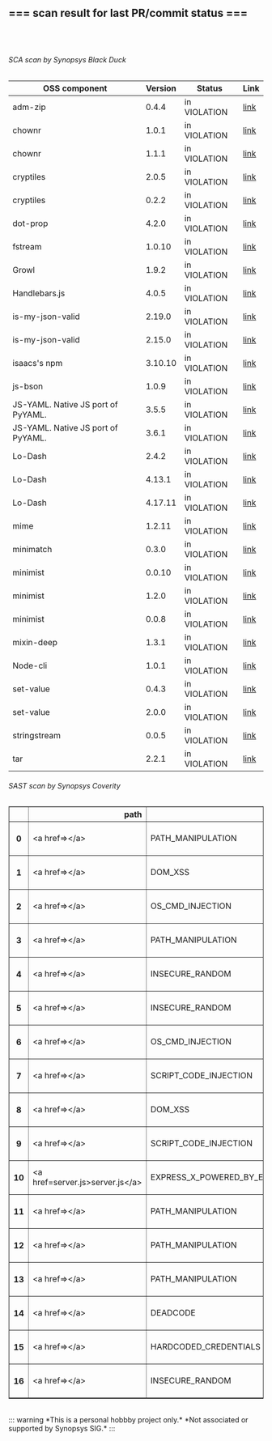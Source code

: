 ## === scan result for last PR/commit status === 
<br/><br/>
###### SCA scan by Synopsys Black Duck
|OSS component | Version | Status | Link|
| --- | --- | --- | --- |
|adm-zip|0.4.4| in VIOLATION|[link](https://poc94.blackduck.synopsys.com/api/projects/fdbe6f8a-e0e9-4b4b-96c3-1574f2484e9d/versions/e6c0bacc-2067-4379-a5f9-7ac2e8a7ad23/components/f54b4d4d-cf2b-4d26-be63-ec9d8b096e21/versions/00128416-e148-462b-9608-34a746232d02/policy-rules)|
|chownr|1.0.1| in VIOLATION|[link](https://poc94.blackduck.synopsys.com/api/projects/fdbe6f8a-e0e9-4b4b-96c3-1574f2484e9d/versions/e6c0bacc-2067-4379-a5f9-7ac2e8a7ad23/components/a0d5c298-9bcc-43fa-9042-3a6ca1b603e3/versions/3d0e5859-2ca4-4b29-9bc9-0fe6d738f7ca/policy-rules)|
|chownr|1.1.1| in VIOLATION|[link](https://poc94.blackduck.synopsys.com/api/projects/fdbe6f8a-e0e9-4b4b-96c3-1574f2484e9d/versions/e6c0bacc-2067-4379-a5f9-7ac2e8a7ad23/components/a0d5c298-9bcc-43fa-9042-3a6ca1b603e3/versions/d9004f41-a8a7-4093-9b86-9475d1d45db8/policy-rules)|
|cryptiles|2.0.5| in VIOLATION|[link](https://poc94.blackduck.synopsys.com/api/projects/fdbe6f8a-e0e9-4b4b-96c3-1574f2484e9d/versions/e6c0bacc-2067-4379-a5f9-7ac2e8a7ad23/components/bb3e6490-bb4f-4ca5-a95e-413bf194516b/versions/486d02b5-880b-425e-a384-ad38c2fd4609/policy-rules)|
|cryptiles|0.2.2| in VIOLATION|[link](https://poc94.blackduck.synopsys.com/api/projects/fdbe6f8a-e0e9-4b4b-96c3-1574f2484e9d/versions/e6c0bacc-2067-4379-a5f9-7ac2e8a7ad23/components/bb3e6490-bb4f-4ca5-a95e-413bf194516b/versions/e6eb8a9b-7645-45cd-a373-cbc3c08209a1/policy-rules)|
|dot-prop|4.2.0| in VIOLATION|[link](https://poc94.blackduck.synopsys.com/api/projects/fdbe6f8a-e0e9-4b4b-96c3-1574f2484e9d/versions/e6c0bacc-2067-4379-a5f9-7ac2e8a7ad23/components/851d014d-a2cb-43d4-959d-e892b1b2df43/versions/04c06dec-52eb-4753-83ae-8b0acfb49ce3/policy-rules)|
|fstream|1.0.10| in VIOLATION|[link](https://poc94.blackduck.synopsys.com/api/projects/fdbe6f8a-e0e9-4b4b-96c3-1574f2484e9d/versions/e6c0bacc-2067-4379-a5f9-7ac2e8a7ad23/components/80b7ad5b-937f-4645-9b94-7f6fb1b7e95a/versions/03451ef5-26ab-4392-9313-0d3bc4c7a020/policy-rules)|
|Growl|1.9.2| in VIOLATION|[link](https://poc94.blackduck.synopsys.com/api/projects/fdbe6f8a-e0e9-4b4b-96c3-1574f2484e9d/versions/e6c0bacc-2067-4379-a5f9-7ac2e8a7ad23/components/af980dc4-74e4-4f31-a4aa-cb9b1c4e2fc4/versions/11bdf468-9a17-4505-ac40-ae73150c9e0c/policy-rules)|
|Handlebars.js|4.0.5| in VIOLATION|[link](https://poc94.blackduck.synopsys.com/api/projects/fdbe6f8a-e0e9-4b4b-96c3-1574f2484e9d/versions/e6c0bacc-2067-4379-a5f9-7ac2e8a7ad23/components/c98d0f87-41c4-453b-9cec-5e4ae55a0dbf/versions/0d2b47a0-7104-4437-8574-744005c0a577/policy-rules)|
|is-my-json-valid|2.19.0| in VIOLATION|[link](https://poc94.blackduck.synopsys.com/api/projects/fdbe6f8a-e0e9-4b4b-96c3-1574f2484e9d/versions/e6c0bacc-2067-4379-a5f9-7ac2e8a7ad23/components/2b859cbe-d55c-423e-8796-e1929b6d15d9/versions/73acd9b5-5736-46fd-9efd-1bc72fd1854f/policy-rules)|
|is-my-json-valid|2.15.0| in VIOLATION|[link](https://poc94.blackduck.synopsys.com/api/projects/fdbe6f8a-e0e9-4b4b-96c3-1574f2484e9d/versions/e6c0bacc-2067-4379-a5f9-7ac2e8a7ad23/components/2b859cbe-d55c-423e-8796-e1929b6d15d9/versions/fb982003-a0c9-4faf-87bb-cb66f81900a9/policy-rules)|
|isaacs's npm|3.10.10| in VIOLATION|[link](https://poc94.blackduck.synopsys.com/api/projects/fdbe6f8a-e0e9-4b4b-96c3-1574f2484e9d/versions/e6c0bacc-2067-4379-a5f9-7ac2e8a7ad23/components/bd36dc9a-7753-4258-ba87-72ecba5b55f7/versions/55ae351b-df60-4cf9-ae50-5e92e295f744/policy-rules)|
|js-bson|1.0.9| in VIOLATION|[link](https://poc94.blackduck.synopsys.com/api/projects/fdbe6f8a-e0e9-4b4b-96c3-1574f2484e9d/versions/e6c0bacc-2067-4379-a5f9-7ac2e8a7ad23/components/d6f2c226-a8f7-46b6-bf3c-7a9785317e13/versions/87bcd229-6704-4cfe-9259-57caeb62d20c/policy-rules)|
|JS-YAML. Native JS port of PyYAML.|3.5.5| in VIOLATION|[link](https://poc94.blackduck.synopsys.com/api/projects/fdbe6f8a-e0e9-4b4b-96c3-1574f2484e9d/versions/e6c0bacc-2067-4379-a5f9-7ac2e8a7ad23/components/a8c1201e-b916-4252-8d6f-8115b179cb0e/versions/b1aa230e-d9e1-4b1f-95cb-c249a430e236/policy-rules)|
|JS-YAML. Native JS port of PyYAML.|3.6.1| in VIOLATION|[link](https://poc94.blackduck.synopsys.com/api/projects/fdbe6f8a-e0e9-4b4b-96c3-1574f2484e9d/versions/e6c0bacc-2067-4379-a5f9-7ac2e8a7ad23/components/a8c1201e-b916-4252-8d6f-8115b179cb0e/versions/0acf519c-7bcf-4761-ac85-d5b23d59cd17/policy-rules)|
|Lo-Dash|2.4.2| in VIOLATION|[link](https://poc94.blackduck.synopsys.com/api/projects/fdbe6f8a-e0e9-4b4b-96c3-1574f2484e9d/versions/e6c0bacc-2067-4379-a5f9-7ac2e8a7ad23/components/231f0898-c453-415b-91fa-fba6585fdb82/versions/8de18a1b-b252-4f63-9c86-38a48920279f/policy-rules)|
|Lo-Dash|4.13.1| in VIOLATION|[link](https://poc94.blackduck.synopsys.com/api/projects/fdbe6f8a-e0e9-4b4b-96c3-1574f2484e9d/versions/e6c0bacc-2067-4379-a5f9-7ac2e8a7ad23/components/231f0898-c453-415b-91fa-fba6585fdb82/versions/a9296a07-eaa6-4638-bd5a-1cfc0f20d8c3/policy-rules)|
|Lo-Dash|4.17.11| in VIOLATION|[link](https://poc94.blackduck.synopsys.com/api/projects/fdbe6f8a-e0e9-4b4b-96c3-1574f2484e9d/versions/e6c0bacc-2067-4379-a5f9-7ac2e8a7ad23/components/231f0898-c453-415b-91fa-fba6585fdb82/versions/740cd515-eca7-47ca-b834-bdeaceeadb85/policy-rules)|
|mime|1.2.11| in VIOLATION|[link](https://poc94.blackduck.synopsys.com/api/projects/fdbe6f8a-e0e9-4b4b-96c3-1574f2484e9d/versions/e6c0bacc-2067-4379-a5f9-7ac2e8a7ad23/components/5ee678c4-0578-4756-ac44-7ec95d1b6ab2/versions/14bcb2f8-7d42-4cb6-8c9d-ff8235abeb1c/policy-rules)|
|minimatch|0.3.0| in VIOLATION|[link](https://poc94.blackduck.synopsys.com/api/projects/fdbe6f8a-e0e9-4b4b-96c3-1574f2484e9d/versions/e6c0bacc-2067-4379-a5f9-7ac2e8a7ad23/components/213461e4-29a5-4b35-b33c-d7f122dffd1f/versions/2f339af9-f6ab-4580-8588-4f8c1b27f09a/policy-rules)|
|minimist|0.0.10| in VIOLATION|[link](https://poc94.blackduck.synopsys.com/api/projects/fdbe6f8a-e0e9-4b4b-96c3-1574f2484e9d/versions/e6c0bacc-2067-4379-a5f9-7ac2e8a7ad23/components/5c9476fd-5f82-4a31-bb81-e549abf8cec0/versions/b107e95e-8b9a-469c-80b1-77e2a6fe1685/policy-rules)|
|minimist|1.2.0| in VIOLATION|[link](https://poc94.blackduck.synopsys.com/api/projects/fdbe6f8a-e0e9-4b4b-96c3-1574f2484e9d/versions/e6c0bacc-2067-4379-a5f9-7ac2e8a7ad23/components/5c9476fd-5f82-4a31-bb81-e549abf8cec0/versions/f8b91b41-6eaa-41a7-a385-f0247a226b14/policy-rules)|
|minimist|0.0.8| in VIOLATION|[link](https://poc94.blackduck.synopsys.com/api/projects/fdbe6f8a-e0e9-4b4b-96c3-1574f2484e9d/versions/e6c0bacc-2067-4379-a5f9-7ac2e8a7ad23/components/5c9476fd-5f82-4a31-bb81-e549abf8cec0/versions/c33a2c02-d3ed-41d6-98e8-8adb83821f7d/policy-rules)|
|mixin-deep|1.3.1| in VIOLATION|[link](https://poc94.blackduck.synopsys.com/api/projects/fdbe6f8a-e0e9-4b4b-96c3-1574f2484e9d/versions/e6c0bacc-2067-4379-a5f9-7ac2e8a7ad23/components/99e87c8c-8b71-4f75-9a56-66935490f7dd/versions/30809b44-4dc9-4f83-bdd2-197949f170ad/policy-rules)|
|Node-cli|1.0.1| in VIOLATION|[link](https://poc94.blackduck.synopsys.com/api/projects/fdbe6f8a-e0e9-4b4b-96c3-1574f2484e9d/versions/e6c0bacc-2067-4379-a5f9-7ac2e8a7ad23/components/d87ecefd-8dbf-43a8-914f-eec15d7cd73d/versions/66edcbd6-676f-442a-8c8d-19ba3754482e/policy-rules)|
|set-value|0.4.3| in VIOLATION|[link](https://poc94.blackduck.synopsys.com/api/projects/fdbe6f8a-e0e9-4b4b-96c3-1574f2484e9d/versions/e6c0bacc-2067-4379-a5f9-7ac2e8a7ad23/components/d49b35ba-18ad-4c3b-9564-ea11333d82f5/versions/ef94bd06-6ff9-4074-b1b0-3bb2d1c15f96/policy-rules)|
|set-value|2.0.0| in VIOLATION|[link](https://poc94.blackduck.synopsys.com/api/projects/fdbe6f8a-e0e9-4b4b-96c3-1574f2484e9d/versions/e6c0bacc-2067-4379-a5f9-7ac2e8a7ad23/components/d49b35ba-18ad-4c3b-9564-ea11333d82f5/versions/ca956e02-d9f9-4adb-a79b-100da43e01fd/policy-rules)|
|stringstream|0.0.5| in VIOLATION|[link](https://poc94.blackduck.synopsys.com/api/projects/fdbe6f8a-e0e9-4b4b-96c3-1574f2484e9d/versions/e6c0bacc-2067-4379-a5f9-7ac2e8a7ad23/components/070f7c72-bfcf-48ea-a16a-bd09eb3df9c4/versions/bfc5f6fa-f0c4-4e0d-9f82-af47acd65ca3/policy-rules)|
|tar|2.2.1| in VIOLATION|[link](https://poc94.blackduck.synopsys.com/api/projects/fdbe6f8a-e0e9-4b4b-96c3-1574f2484e9d/versions/e6c0bacc-2067-4379-a5f9-7ac2e8a7ad23/components/76fdd28b-3699-4874-8487-07334d337826/versions/ee0f66ef-7017-4216-a3b5-77e0eb86fa09/policy-rules)|
###### SAST scan by Synopsys Coverity
<table border="1" class="dataframe">
  <thead>
    <tr style="text-align: right;">
      <th></th>
      <th>path</th>
      <th>checker</th>
      <th>severity</th>
      <th>url</th>
    </tr>
  </thead>
  <tbody>
    <tr>
      <th>0</th>
      <td>&lt;a href=&gt;&lt;/a&gt;</td>
      <td>PATH_MANIPULATION</td>
      <td>audit</td>
      <td>&lt;a href=https://sipse.polaris.synopsys.com/projects/47cf8278-84c9-4bd5-b986-cd0ec091aa01/branches/da3ee0b8-2e49-48f7-8d2b-b5a4e72ace58/revisions/dab28ff8-e0b3-4821-9fe8-f89add332ced/issues/18633d20cd783f04e4b8ea4f62f3a8fa366c9aa04c6d9b4ecae6452cdfa088ab&gt;link&lt;/a&gt;</td>
    </tr>
    <tr>
      <th>1</th>
      <td>&lt;a href=&gt;&lt;/a&gt;</td>
      <td>DOM_XSS</td>
      <td>audit</td>
      <td>&lt;a href=https://sipse.polaris.synopsys.com/projects/47cf8278-84c9-4bd5-b986-cd0ec091aa01/branches/da3ee0b8-2e49-48f7-8d2b-b5a4e72ace58/revisions/dab28ff8-e0b3-4821-9fe8-f89add332ced/issues/2127fe1d33ef8b74cbe2867ffb66e0aa626ffe2ae17a43b99f7dda8b712b4b7e&gt;link&lt;/a&gt;</td>
    </tr>
    <tr>
      <th>2</th>
      <td>&lt;a href=&gt;&lt;/a&gt;</td>
      <td>OS_CMD_INJECTION</td>
      <td>high</td>
      <td>&lt;a href=https://sipse.polaris.synopsys.com/projects/47cf8278-84c9-4bd5-b986-cd0ec091aa01/branches/da3ee0b8-2e49-48f7-8d2b-b5a4e72ace58/revisions/dab28ff8-e0b3-4821-9fe8-f89add332ced/issues/2c124f9411785e948389ae3628a8b8e4e9748bca09ea00bf1754852464da06dd&gt;link&lt;/a&gt;</td>
    </tr>
    <tr>
      <th>3</th>
      <td>&lt;a href=&gt;&lt;/a&gt;</td>
      <td>PATH_MANIPULATION</td>
      <td>audit</td>
      <td>&lt;a href=https://sipse.polaris.synopsys.com/projects/47cf8278-84c9-4bd5-b986-cd0ec091aa01/branches/da3ee0b8-2e49-48f7-8d2b-b5a4e72ace58/revisions/dab28ff8-e0b3-4821-9fe8-f89add332ced/issues/388414cd5536463753b7137be7ee5039d4fa366bfb57d97b776f69f7cf8579ab&gt;link&lt;/a&gt;</td>
    </tr>
    <tr>
      <th>4</th>
      <td>&lt;a href=&gt;&lt;/a&gt;</td>
      <td>INSECURE_RANDOM</td>
      <td>low</td>
      <td>&lt;a href=https://sipse.polaris.synopsys.com/projects/47cf8278-84c9-4bd5-b986-cd0ec091aa01/branches/da3ee0b8-2e49-48f7-8d2b-b5a4e72ace58/revisions/dab28ff8-e0b3-4821-9fe8-f89add332ced/issues/52a9b759e76e30bb89afe5c81501901dd4ff81910edb8de3c17e33d9ccb54a4d&gt;link&lt;/a&gt;</td>
    </tr>
    <tr>
      <th>5</th>
      <td>&lt;a href=&gt;&lt;/a&gt;</td>
      <td>INSECURE_RANDOM</td>
      <td>low</td>
      <td>&lt;a href=https://sipse.polaris.synopsys.com/projects/47cf8278-84c9-4bd5-b986-cd0ec091aa01/branches/da3ee0b8-2e49-48f7-8d2b-b5a4e72ace58/revisions/dab28ff8-e0b3-4821-9fe8-f89add332ced/issues/69d6ee0b5b4a7b6d43b32748cf0dd3bbe683479f8fadccf73c48307c9c44277d&gt;link&lt;/a&gt;</td>
    </tr>
    <tr>
      <th>6</th>
      <td>&lt;a href=&gt;&lt;/a&gt;</td>
      <td>OS_CMD_INJECTION</td>
      <td>audit</td>
      <td>&lt;a href=https://sipse.polaris.synopsys.com/projects/47cf8278-84c9-4bd5-b986-cd0ec091aa01/branches/da3ee0b8-2e49-48f7-8d2b-b5a4e72ace58/revisions/dab28ff8-e0b3-4821-9fe8-f89add332ced/issues/72f3041660395a86508320c4ced360c6965e2562bc3d2431ec4484f621ad63f2&gt;link&lt;/a&gt;</td>
    </tr>
    <tr>
      <th>7</th>
      <td>&lt;a href=&gt;&lt;/a&gt;</td>
      <td>SCRIPT_CODE_INJECTION</td>
      <td>audit</td>
      <td>&lt;a href=https://sipse.polaris.synopsys.com/projects/47cf8278-84c9-4bd5-b986-cd0ec091aa01/branches/da3ee0b8-2e49-48f7-8d2b-b5a4e72ace58/revisions/dab28ff8-e0b3-4821-9fe8-f89add332ced/issues/87de942a66b3723cba2433f6bac69887503644350602ff4639c623b610986b1e&gt;link&lt;/a&gt;</td>
    </tr>
    <tr>
      <th>8</th>
      <td>&lt;a href=&gt;&lt;/a&gt;</td>
      <td>DOM_XSS</td>
      <td>audit</td>
      <td>&lt;a href=https://sipse.polaris.synopsys.com/projects/47cf8278-84c9-4bd5-b986-cd0ec091aa01/branches/da3ee0b8-2e49-48f7-8d2b-b5a4e72ace58/revisions/dab28ff8-e0b3-4821-9fe8-f89add332ced/issues/8a982256cea80f52f77809bd794386a205645715988ee33b908ca648c7981465&gt;link&lt;/a&gt;</td>
    </tr>
    <tr>
      <th>9</th>
      <td>&lt;a href=&gt;&lt;/a&gt;</td>
      <td>SCRIPT_CODE_INJECTION</td>
      <td>audit</td>
      <td>&lt;a href=https://sipse.polaris.synopsys.com/projects/47cf8278-84c9-4bd5-b986-cd0ec091aa01/branches/da3ee0b8-2e49-48f7-8d2b-b5a4e72ace58/revisions/dab28ff8-e0b3-4821-9fe8-f89add332ced/issues/8b6a26375101f932da3b88e01cfddc1fc5fcea0a45e1aaacdf3b397331f92473&gt;link&lt;/a&gt;</td>
    </tr>
    <tr>
      <th>10</th>
      <td>&lt;a href=server.js&gt;server.js&lt;/a&gt;</td>
      <td>EXPRESS_X_POWERED_BY_ENABLED</td>
      <td>low</td>
      <td>&lt;a href=https://sipse.polaris.synopsys.com/projects/47cf8278-84c9-4bd5-b986-cd0ec091aa01/branches/da3ee0b8-2e49-48f7-8d2b-b5a4e72ace58/revisions/dab28ff8-e0b3-4821-9fe8-f89add332ced/issues/9cf100f5a895f0c5fd1c3a0bc02763833ac743cd3a91399145b7e450afcb7c3c&gt;link&lt;/a&gt;</td>
    </tr>
    <tr>
      <th>11</th>
      <td>&lt;a href=&gt;&lt;/a&gt;</td>
      <td>PATH_MANIPULATION</td>
      <td>audit</td>
      <td>&lt;a href=https://sipse.polaris.synopsys.com/projects/47cf8278-84c9-4bd5-b986-cd0ec091aa01/branches/da3ee0b8-2e49-48f7-8d2b-b5a4e72ace58/revisions/dab28ff8-e0b3-4821-9fe8-f89add332ced/issues/befd69649fd146b22ea2502f77ff326cb745667a2769d52351ffd2169c32b1e2&gt;link&lt;/a&gt;</td>
    </tr>
    <tr>
      <th>12</th>
      <td>&lt;a href=&gt;&lt;/a&gt;</td>
      <td>PATH_MANIPULATION</td>
      <td>audit</td>
      <td>&lt;a href=https://sipse.polaris.synopsys.com/projects/47cf8278-84c9-4bd5-b986-cd0ec091aa01/branches/da3ee0b8-2e49-48f7-8d2b-b5a4e72ace58/revisions/dab28ff8-e0b3-4821-9fe8-f89add332ced/issues/c0bf539fbfe1859445133a6fcb53612c2bc39ef889f271adc510d724832d48eb&gt;link&lt;/a&gt;</td>
    </tr>
    <tr>
      <th>13</th>
      <td>&lt;a href=&gt;&lt;/a&gt;</td>
      <td>PATH_MANIPULATION</td>
      <td>audit</td>
      <td>&lt;a href=https://sipse.polaris.synopsys.com/projects/47cf8278-84c9-4bd5-b986-cd0ec091aa01/branches/da3ee0b8-2e49-48f7-8d2b-b5a4e72ace58/revisions/dab28ff8-e0b3-4821-9fe8-f89add332ced/issues/d788b3be9def0cae5e477126bedfe3b2cf16c570b3e4374c936845421263ac29&gt;link&lt;/a&gt;</td>
    </tr>
    <tr>
      <th>14</th>
      <td>&lt;a href=&gt;&lt;/a&gt;</td>
      <td>DEADCODE</td>
      <td>medium</td>
      <td>&lt;a href=https://sipse.polaris.synopsys.com/projects/47cf8278-84c9-4bd5-b986-cd0ec091aa01/branches/da3ee0b8-2e49-48f7-8d2b-b5a4e72ace58/revisions/dab28ff8-e0b3-4821-9fe8-f89add332ced/issues/d9793a60804c5300828b8a8c73a77c83fd6e26419519f5d44841874a28606bb0&gt;link&lt;/a&gt;</td>
    </tr>
    <tr>
      <th>15</th>
      <td>&lt;a href=&gt;&lt;/a&gt;</td>
      <td>HARDCODED_CREDENTIALS</td>
      <td>medium</td>
      <td>&lt;a href=https://sipse.polaris.synopsys.com/projects/47cf8278-84c9-4bd5-b986-cd0ec091aa01/branches/da3ee0b8-2e49-48f7-8d2b-b5a4e72ace58/revisions/dab28ff8-e0b3-4821-9fe8-f89add332ced/issues/de75e2fb7c38d68154b45daf4ebefa71fb92247be1e5a196e68d2f5f5399afe3&gt;link&lt;/a&gt;</td>
    </tr>
    <tr>
      <th>16</th>
      <td>&lt;a href=&gt;&lt;/a&gt;</td>
      <td>INSECURE_RANDOM</td>
      <td>low</td>
      <td>&lt;a href=https://sipse.polaris.synopsys.com/projects/47cf8278-84c9-4bd5-b986-cd0ec091aa01/branches/da3ee0b8-2e49-48f7-8d2b-b5a4e72ace58/revisions/dab28ff8-e0b3-4821-9fe8-f89add332ced/issues/efc130b972b8a27f540ccbd537c88e9727e116ef7b613ba2a0aaa3bc2e8e8b72&gt;link&lt;/a&gt;</td>
    </tr>
  </tbody>
</table><br/>::: warning
*This is a personal hobbby project only.*
*Not associated or supported by Synopsys SIG.*
:::
